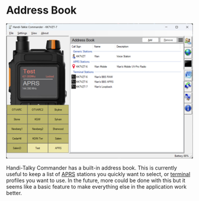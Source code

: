 # Address Book

![image](https://github.com/Ylianst/HTCommander/blob/main/docs/images/ht-address-book.png?raw=true)

Handi-Talky Commander has a built-in address book. This is currently useful to keep a list of [APRS](https://github.com/Ylianst/HTCommander/blob/main/docs/APRS.md) stations you quickly want to select, or [terminal](https://github.com/Ylianst/HTCommander/blob/main/docs/Terminal.md) profiles you want to use. In the future, more could be done with this but it seems like a basic feature to make everything else in the application work better.
